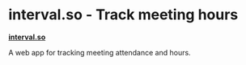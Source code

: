 # interval.so - Track meeting hours

**[interval.so](https://interval.so)**

A web app for tracking meeting attendance and hours.
